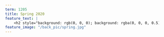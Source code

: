 ```yaml
---
term: 1205
title: Spring 2020
feature_text: |
    <h2 style="background: rgb(0, 0, 0); background: rgba(0, 0, 0, 0.5); color: #FDD54F; padding: 10px;">Spring 2020</h2>
feature_image: "/back_pic/spring.jpg"
---
```

